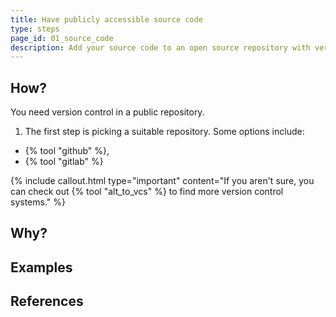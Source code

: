 ```yaml
---
title: Have publicly accessible source code
type: steps
page_id: 01_source_code
description: Add your source code to an open source repository with version control.
---
```



## How?

You need version control in a public repository.

1. The first step is picking a suitable repository. Some options include:

- {% tool "github" %},
- {% tool "gitlab" %}

{% include callout.html type="important" content="If you aren't sure, you can check out {% tool "alt_to_vcs" %} to find more version control systems." %}


## Why?


## Examples




## References


